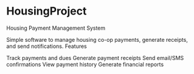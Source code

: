 # HousingProject
Housing Payment Management System 


Simple software to manage housing co-op payments, generate receipts, and send notifications.
Features

Track payments and dues
Generate payment receipts
Send email/SMS confirmations
View payment history
Generate financial reports
